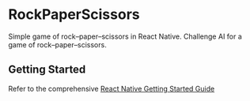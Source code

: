 # RockPaperScissors
Simple game of rock–paper–scissors in React Native. Challenge AI for a game of rock–paper–scissors.

## Getting Started
Refer to the comprehensive [React Native Getting Started Guide](https://facebook.github.io/react-native/docs/getting-started.html)

